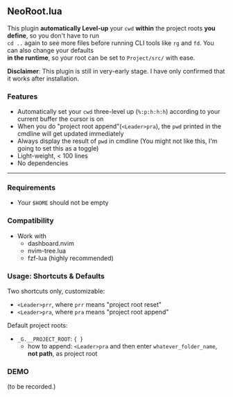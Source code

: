 NeoRoot.lua
---

This plugin __automatically Level-up__ your `cwd` __within__ the project roots __you define__,
so you don't have to run <br> `cd ..` again to see more files before running CLI tools like `rg` and `fd`. You can also change your defaults <br> __in the runtime__,
so your root can be set to `Project/src/` with ease.

__Disclaimer__: This plugin is still in very-early stage. I have only confirmed that it works after installation.

### Features

- Automatically set your `cwd` three-level up (`%:p:h:h:h`) according to your current buffer the cursor is on
- When you do "project root append"(`<Leader>pra`), the `pwd` printed in the cmdline will get updated immediately
- Always display the result of `pwd` in cmdline (You might not like this, I'm going to set this as a toggle)
- Light-weight, < 100 lines
- No dependencies

---

### Requirements

- Your `$HOME` should not be empty

### Compatibility

- Work with
  - dashboard.nvim
  - nvim-tree.lua
  - fzf-lua (highly recommended)

### Usage: Shortcuts & Defaults

Two shortcuts only, customizable:

- `<Leader>prr`, where `prr` means "project root reset"
- `<Leader>pra`, where `pra` means "project root append"

Default project roots:

- `_G.__PROJECT_ROOT`: `{ }`
  - how to append: `<Leader>pra` and then enter `whatever_folder_name`, __not path__, as project root

### DEMO

(to be recorded.)

